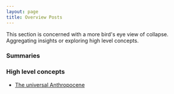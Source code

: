 ```yaml
---
layout: page
title: Overview Posts
---
```


This section is concerned with a more bird's eye view of collapse. Aggregating insights or exploring high level concepts. 

### Summaries


### High level concepts
* [The universal Anthropocene](https://florianjehn.github.io/Societal_Collapse/2022-04-26-anthropocene/)
